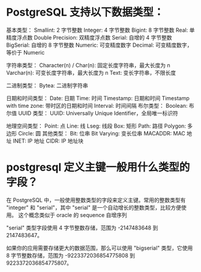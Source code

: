 # PostgreSQL 支持以下数据类型：

基本类型：
Smallint: 2 字节整数
Integer: 4 字节整数
Bigint: 8 字节整数
Real: 单精度浮点数
Double Precision: 双精度浮点数
Serial: 自增的 4 字节整数
BigSerial: 自增的 8 字节整数
Numeric: 可变精度数字
Decimal: 可变精度数字，等价于 Numeric

字符串类型：
Character(n) / Char(n): 固定长度字符串，最大长度为 n
Varchar(n): 可变长度字符串，最大长度为 n
Text: 变长字符串，不限长度

二进制类型：
Bytea: 二进制字符串

日期和时间类型：
Date: 日期
Time: 时间
Timestamp: 日期和时间
Timestamp with time zone: 带时区的日期和时间
Interval: 时间间隔
布尔类型：
Boolean: 布尔值
UUID 类型：
UUID: Universally Unique Identifier，全局唯一标识符

地理空间类型：
Point: 点
Line: 线
Lseg: 线段
Box: 矩形
Path: 路径
Polygon: 多边形
Circle: 圆
其他类型：
Bit: 位串
Bit Varying: 变长位串
MACADDR: MAC 地址
INET: IP 地址
CIDR: IP 地址块

# postgresql 定义主键一般用什么类型的字段？

在 PostgreSQL 中，一般使用整数类型的字段来定义主键。常用的整数类型有 "integer" 和 "serial"，其中 "serial" 是一个自动增长的整数类型，比较方便使用。
这个概念类似于 oracle 的 sequence 自增序列

"serial" 类型字段使用 4 字节整数存储，范围为 -2147483648 到 2147483647。

如果你的应用需要存储更大的数据范围，那么可以使用 "bigserial" 类型，它使用 8 字节整数存储，范围为 -9223372036854775808 到 9223372036854775807。
